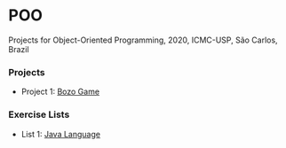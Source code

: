 # POO
Projects for Object-Oriented Programming, 2020, ICMC-USP, São Carlos, Brazil

### Projects
- Project 1: [Bozo Game](https://github.com/yasmin-araujo/POO/tree/master/Projeto1)

### Exercise Lists
- List 1: [Java Language](https://github.com/yasmin-araujo/POO/tree/master/Lista1)

